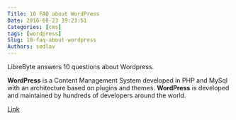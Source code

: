 ```yaml
---
Title: 10 FAQ about WordPress
Date: 2016-08-23 19:23:51
Categories: [cms]
tags: [wordpress]
Slug: 10-faq-about-wordpress
Authors: sedlav
---
```


LibreByte answers 10 questions about Wordpress.

**WordPress** is a Content Management System developed in PHP and MySql with an architecture based on plugins and themes. **WordPress** is developed and maintained by hundreds of developers around the world.

[Link](http://www.librebyte.net/en/cms/10-questions-and-answers-about-wordpress/)
